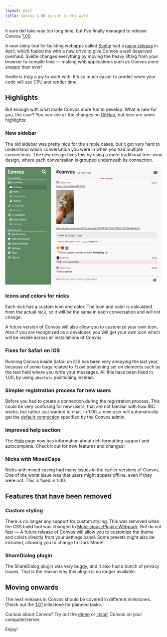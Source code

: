```yaml
---
layout: post
title: Convos 1.00 is out in the wild
---
```


It sure did take way too long time, but I've finally managed to release Convos
[1.00](https://github.com/Nordaaker/convos/blob/1.00/Changes#L3).

A new shiny tool for building webapps called [Svelte](https://svelte.dev) had a
[major release](https://github.com/sveltejs/svelte/commit/7382a9f811c830502e96aaad7fad7976def93d22)
in April, which fueled me with a new drive to give Convos a well deserved
overhaul. Svelte changes everything by moving the heavy lifting from your
browser to compile time &mdash; making web applications such as Convos more
snappy than ever!

<!--more-->

Svelte is truly a joy to work with. It's so much easier to predict when your
code will use CPU and render time.

## Highlights

But enough with what made Convos more fun to develop. What is new for you, the
user? You can see all the changes on [GitHub](https://github.com/Nordaaker/convos/blob/1.00/Changes#L3),
but here are some highlights:

### New sidebar

The old sidebar was pretty nice for the simple cases, but it got very hard to
understand which conversation you were in when you had multiple connections.
The new design fixes this by using a more traditional tree-view design, where
each conversation is grouped underneath its connection.

<a href=""><img src="/public/screenshots/2019-10-26-conversation.jpg" alt="Picture of Convos conversation"></a>

### Icons and colors for nicks

Each nick has a custom icon and color. The icon and color is calculated from the
actual nick, so it will be the same in each conversation and will not change.

A future version of Convos will also allow you to customize your own icon. Also if
you are recognized as a developer, you will get your own icon which will be
visible across all installations of Convos.

### Fixes for Safari on iOS

Running Convos inside Safari on iOS has been very annoying the last year,
because of some bugs related to `fixed` positioning set on elements such as the
text field where you write your messages. All this have been fixed in 1.00, by
using `absolute` positioning instead.

### Simpler registration process for new users

Before you had to create a connection during the registration process.
This could be very confusing for new users, that are not familiar with how IRC
works, but rather just wanted to chat. In 1.00, a new user will automatically
get the [default connection](/doc/config.html#convos_default_connection)
specified by the Convos admin.

### Improved help section

The [Help](http://demo.convos.by/help) page now has information about rich
formatting support and autocomplete. Check it out for new features and changes!

### Nicks with MixedCaps

Nicks with mixed casing had many issues in the earlier versions of Convos.
One of the worst issue was that users might appear offline, even if they were
not. This is fixed in 1.00.

## Features that have been removed

### Custom styling

There is no longer any support for custom styling. This was removed when the
CSS build tool was changed to
[Mojolicious::Plugin::Webpack](https://metacpan.org/pod/Mojolicious::Plugin::Webpack).
But do not fear &mdash; A future release of Convos will allow you to customize
the theme and colors directly from your settings panel. Some presets might also
be included, allowing you to change to Dark Mode!

### ShareDialog plugin

The ShareDialog plugin was very buggy, and it also had a bunch of privacy issues.
That is the reason why this plugin is no longer available.

## Moving onwards

The next releases in Convos should be covered in different milestones. Check
out the [1.01](https://github.com/Nordaaker/convos/milestone/9) milestone for
planned tasks.

Curious about Convos? Try out the [demo](http://demo.convos.by) or
[install](/doc/getting-started.html#quick-start-guide) Convos on your
computer/server.

Enjoy!
